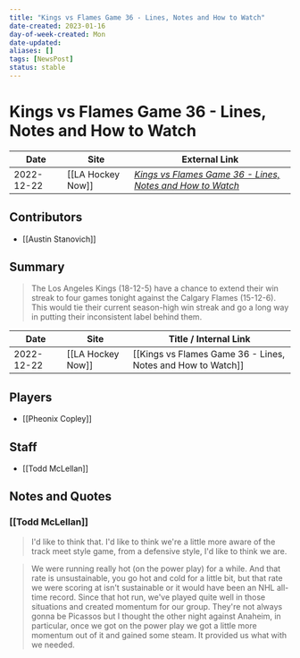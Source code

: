 ```yaml
---
title: "Kings vs Flames Game 36 - Lines, Notes and How to Watch"
date-created: 2023-01-16
day-of-week-created: Mon
date-updated: 
aliases: []
tags: [NewsPost]
status: stable
---
```


# Kings vs Flames Game 36 - Lines, Notes and How to Watch

| Date       | Site              | External Link                                                                                                                                                             |
| ---------- | ----------------- | ------------------------------------------------------------------------------------------------------------------------------------------------------------------------- |
| 2022-12-22 | [[LA Hockey Now]] | [*Kings vs Flames Game 36 - Lines, Notes and How to Watch*](https://www.lahockeynow.com/2022/12/22/los-angeles-kings-vs-calgary-flames-game-36-lines-notes--how-to-watch) |

## Contributors
- [[Austin Stanovich]]

## Summary
> The Los Angeles Kings (18-12-5) have a chance to extend their win streak to four games tonight against the Calgary Flames (15-12-6). This would tie their current season-high win streak and go a long way in putting their inconsistent label behind them.

| Date       | Site              | Title / Internal Link                                       |
| ---------- | ----------------- | ----------------------------------------------------------- |
| 2022-12-22 | [[LA Hockey Now]] | [[Kings vs Flames Game 36 - Lines, Notes and How to Watch]] |

## Players
- [[Pheonix Copley]]

## Staff
- [[Todd McLellan]]

## Notes and Quotes
### [[Todd McLellan]]
> I'd like to think that. I'd like to think we're a little more aware of the track meet style game, from a defensive style, I'd like to think we are.

> We were running really hot (on the power play) for a while. And that rate is unsustainable, you go hot and cold for a little bit, but that rate we were scoring at isn't sustainable or it would have been an NHL all-time record. Since that hot run, we've played quite well in those situations and created momentum for our group. They're not always gonna be Picassos but I thought the other night against Anaheim, in particular, once we got on the power play we got a little more momentum out of it and gained some steam. It provided us what with we needed.


